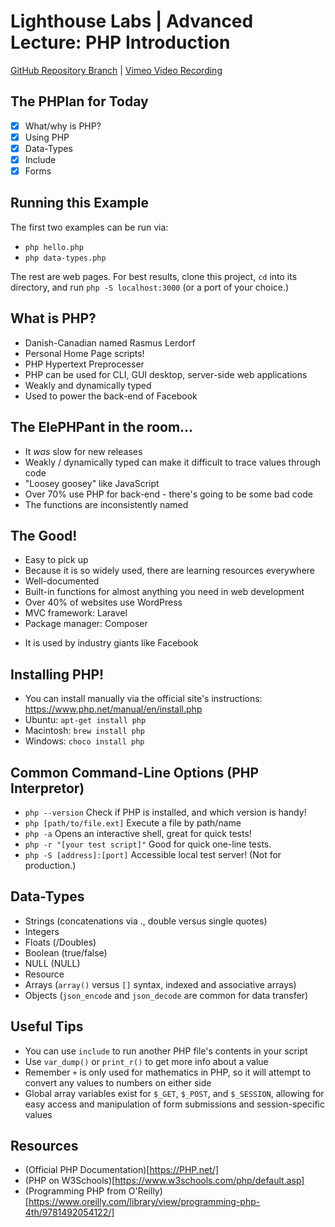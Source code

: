 # Lighthouse Labs | Advanced Lecture: PHP Introduction

[GitHub Repository Branch](https://github.com/WarrenUhrich/lighthouse-labs-advanced-lecture-php/tree/2022.06.09-web-ft-east-04april2022) | [Vimeo Video Recording](https://vimeo.com/718405428/7f3358beec)

## The PHPlan for Today

* [X] What/why is PHP?
* [X] Using PHP
* [X] Data-Types
* [X] Include
* [X] Forms

## Running this Example

The first two examples can be run via:

* `php hello.php`
* `php data-types.php`

The rest are web pages. For best results, clone this project, `cd` into its directory, and run `php -S localhost:3000` (or a port of your choice.)

## What is PHP?

* Danish-Canadian named Rasmus Lerdorf
* Personal Home Page scripts!
* PHP Hypertext Preprocesser
* PHP can be used for CLI, GUI desktop, server-side web applications
* Weakly and dynamically typed
* Used to power the back-end of Facebook

## The ElePHPant in the room...

* It *was* slow for new releases
* Weakly / dynamically typed can make it difficult to trace values through code
* "Loosey goosey" like JavaScript
* Over 70% use PHP for back-end - there's going to be some bad code
* The functions are inconsistently named

## The Good!

* Easy to pick up
* Because it is so widely used, there are learning resources everywhere
* Well-documented
* Built-in functions for almost anything you need in web development
* Over 40% of websites use WordPress
* MVC framework: Laravel
* Package manager: Composer

- It is used by industry giants like Facebook

## Installing PHP!
- You can install manually via the official site's instructions: https://www.php.net/manual/en/install.php
- Ubuntu: `apt-get install php`
- Macintosh: `brew install php`
- Windows: `choco install php`

## Common Command-Line Options (PHP Interpretor)
- `php --version` Check if PHP is installed, and which version is handy!
- `php [path/to/file.ext]` Execute a file by path/name
- `php -a` Opens an interactive shell, great for quick tests!
- `php -r "[your test script]"` Good for quick one-line tests.
- `php -S [address]:[port]` Accessible local test server! (Not for production.)

## Data-Types
* Strings (concatenations via ., double versus single quotes)
* Integers
* Floats (/Doubles)
* Boolean (true/false)
* NULL (NULL)
* Resource
* Arrays (`array()` versus `[]` syntax, indexed and associative arrays)
* Objects (`json_encode` and `json_decode` are common for data transfer)

## Useful Tips
* You can use `include` to run another PHP file's contents in your script
* Use `var_dump()` or `print_r()` to get more info about a value
* Remember `+` is only used for mathematics in PHP, so it will attempt to convert any values to numbers on either side
* Global array variables exist for `$_GET`, `$_POST`, and `$_SESSION`, allowing for easy access and manipulation of form submissions and session-specific values

## Resources
* (Official PHP Documentation)[https://PHP.net/]
* (PHP on W3Schools)[https://www.w3schools.com/php/default.asp]
* (Programming PHP from O'Reilly)[https://www.oreilly.com/library/view/programming-php-4th/9781492054122/]